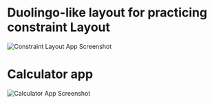 # Duolingo-like layout for practicing constraint Layout

![Constraint Layout App Screenshot](https://github.com/eqrakhattak/duolingo-like/blob/main/ConstSreenshot.jpg?raw=true)

# Calculator app

![Calculator App Screenshot](duolingo-like/Calculator/app/src/main/res/drawable-v24/CalcScreenshot.png)
